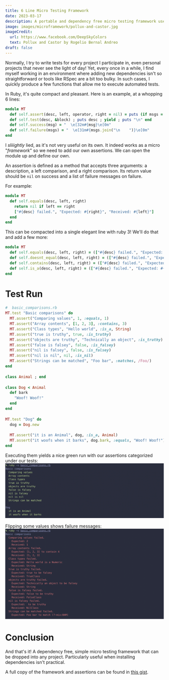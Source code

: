```yaml
---
title: 6 Line Micro Testing Framework
date: 2023-03-17
description: A portable and dependency free micro testing framework useful in remote situations
image: images/microframework/pollux-and-castor.jpg
imageCredit:
  url: https://www.facebook.com/DeepSkyColors
  text: Pollux and Castor by Rogelio Bernal Andreo
draft: false
---
```


Normally, I try to write tests for every project I participate in, even personal projects that never see the light of day! Yet, every once in a while, I find myself working in an environment where adding new dependencies isn't so straightforward or tools like RSpec are a bit too bulky. In such cases, I quickly produce a few functions that allow me to execute automated tests. 

In Ruby, it's quite compact and pleasant. Here is an example, at a whopping 6 lines:

```ruby 
module MT
  def self.assert(desc, left, operator, right = nil) = puts (if msgs = self.send(operator, desc, left, right) then failure(msgs) else success(desc) end)
  def self.test(desc, &block) ; puts desc ; yield ; puts "\n" end
  def self.success(msg) = "  \e[32m#{msg}\e[0m"
  def self.failure(msgs) = "  \e[31m#{msgs.join("\n    ")}\e[0m"
end
```

I _sliiightly_ lied, as it's not very useful on its own. It indeed works as a micro "_framework_" so we need to add our own assertions. We can open the module up and define our own.

An assertion is defined as a method that accepts three arguments: a description, a left comparison, and a right comparison. Its return value should be `nil` on success and a list of failure messages on failure.

For example:

```ruby
module MT
  def self.equals(desc, left, right)
    return nil if left == right
    ["#{desc} failed.", "Expected: #{right}", "Received: #{left}"]
  end
end
```

This can be compacted into a single elegant line with ruby 3! We'll do that and add a few more:

```ruby
module MT
  def self.equals(desc, left, right) = (["#{desc} failed.", "Expected: #{right}", "Received: #{left}"] unless left == right)
  def self.doesnt_equal(desc, left, right) = (["#{desc} failed.", "Expected: #{left} and #{right} not to be the same"] if equals(desc, left, right))
  def self.contains(desc, left, right) = (["#{desc} failed.", "Expected: #{left} to contain #{right}", "Received: #{left}"] unless left.include?(right))
  def self.is_a(desc, left, right) = (["#{desc} failed.", "Expected: #{left} is a #{right}", "Received: #{left.class}"] unless left.is_a?(right))
end
```

# Test Run
```ruby
#  basic_comparisons.rb
MT.test "Basic comparisons" do
  MT.assert("Comparing values", 1, :equals, 1)
  MT.assert("Array contents", [1, 2, 3], :contains, 3)
  MT.assert("Class types", "Hello world", :is_a, String)
  MT.assert("true is truthy", true, :is_truthy)
  MT.assert("objects are truthy", "Technically an object", :is_truthy)
  MT.assert("false is falsey", false, :is_falsey)
  MT.assert("nil is falsey", false, :is_falsey)
  MT.assert("nil is nil", nil, :is_nil)
  MT.assert("Strings can be matched", "Foo bar", :matches, /Foo/)
end

class Animal ; end

class Dog < Animal
  def bark
    "Woof! Woof!"
  end
end

MT.test "Dog" do
  dog = Dog.new

  MT.assert("it is an Animal", dog, :is_a, Animal)
  MT.assert("it woofs when it barks", dog.bark, :equals, "Woof! Woof!")
end
```

Executing them yields a nice green run with our assertions categorized under our tests:
![MT Execution with Successes](/images/microframework/mt-successes.png)

Flipping some values shows failure messages:
![MT Execution with Failures](/images/microframework/mt-failures.png)

# Conclusion
And that's it! A dependency free, simple micro testing framework that can be dropped into any project. Particularly useful when installing dependencies isn't practical.

A full copy of the framework and assertions can be found in [this gist](https://gist.github.com/APiercey/70ca3a5c61569d534edc41c85c546cd8).

